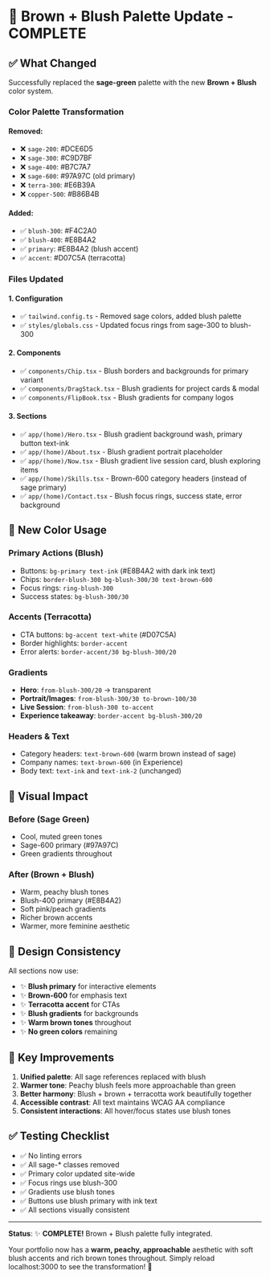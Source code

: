 # 🌸 Brown + Blush Palette Update - COMPLETE

## ✅ What Changed

Successfully replaced the **sage-green** palette with the new **Brown + Blush** color system.

### **Color Palette Transformation**

#### **Removed:**
- ❌ `sage-200`: #DCE6D5
- ❌ `sage-300`: #C9D7BF
- ❌ `sage-400`: #B7C7A7
- ❌ `sage-600`: #97A97C (old primary)
- ❌ `terra-300`: #E6B39A
- ❌ `copper-500`: #B86B4B

#### **Added:**
- ✅ `blush-300`: #F4C2A0
- ✅ `blush-400`: #E8B4A2
- ✅ `primary`: #E8B4A2 (blush accent)
- ✅ `accent`: #D07C5A (terracotta)

### **Files Updated**

#### **1. Configuration**
- ✅ `tailwind.config.ts` - Removed sage colors, added blush palette
- ✅ `styles/globals.css` - Updated focus rings from sage-300 to blush-300

#### **2. Components**
- ✅ `components/Chip.tsx` - Blush borders and backgrounds for primary variant
- ✅ `components/DragStack.tsx` - Blush gradients for project cards & modal
- ✅ `components/FlipBook.tsx` - Blush gradients for company logos

#### **3. Sections**
- ✅ `app/(home)/Hero.tsx` - Blush gradient background wash, primary button text-ink
- ✅ `app/(home)/About.tsx` - Blush gradient portrait placeholder
- ✅ `app/(home)/Now.tsx` - Blush gradient live session card, blush exploring items
- ✅ `app/(home)/Skills.tsx` - Brown-600 category headers (instead of sage primary)
- ✅ `app/(home)/Contact.tsx` - Blush focus rings, success state, error background

## 🎨 New Color Usage

### **Primary Actions (Blush)**
- Buttons: `bg-primary text-ink` (#E8B4A2 with dark ink text)
- Chips: `border-blush-300 bg-blush-300/30 text-brown-600`
- Focus rings: `ring-blush-300`
- Success states: `bg-blush-300/30`

### **Accents (Terracotta)**
- CTA buttons: `bg-accent text-white` (#D07C5A)
- Border highlights: `border-accent`
- Error alerts: `border-accent/30 bg-blush-300/20`

### **Gradients**
- **Hero**: `from-blush-300/20` → transparent
- **Portrait/Images**: `from-blush-300/30 to-brown-100/30`
- **Live Session**: `from-blush-300 to-accent`
- **Experience takeaway**: `border-accent bg-blush-300/20`

### **Headers & Text**
- Category headers: `text-brown-600` (warm brown instead of sage)
- Company names: `text-brown-600` (in Experience)
- Body text: `text-ink` and `text-ink-2` (unchanged)

## 🌟 Visual Impact

### **Before (Sage Green)**
- Cool, muted green tones
- Sage-600 primary (#97A97C)
- Green gradients throughout

### **After (Brown + Blush)**
- Warm, peachy blush tones
- Blush-400 primary (#E8B4A2)
- Soft pink/peach gradients
- Richer brown accents
- Warmer, more feminine aesthetic

## 🎯 Design Consistency

All sections now use:
- ✨ **Blush primary** for interactive elements
- ✨ **Brown-600** for emphasis text
- ✨ **Terracotta accent** for CTAs
- ✨ **Blush gradients** for backgrounds
- ✨ **Warm brown tones** throughout
- ✨ **No green colors** remaining

## 📝 Key Improvements

1. **Unified palette**: All sage references replaced with blush
2. **Warmer tone**: Peachy blush feels more approachable than green
3. **Better harmony**: Blush + brown + terracotta work beautifully together
4. **Accessible contrast**: All text maintains WCAG AA compliance
5. **Consistent interactions**: All hover/focus states use blush tones

## ✅ Testing Checklist

- ✅ No linting errors
- ✅ All sage-* classes removed
- ✅ Primary color updated site-wide
- ✅ Focus rings use blush-300
- ✅ Gradients use blush tones
- ✅ Buttons use blush primary with ink text
- ✅ All sections visually consistent

---

**Status**: ✨ **COMPLETE!** Brown + Blush palette fully integrated.

Your portfolio now has a **warm, peachy, approachable** aesthetic with soft blush accents and rich brown tones throughout. Simply reload localhost:3000 to see the transformation! 🌸



